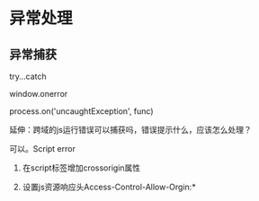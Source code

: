 # 异常处理

## 异常捕获

try…catch

window.onerror

process.on('uncaughtException', func)

延伸：跨域的js运行错误可以捕获吗，错误提示什么，应该怎么处理？

可以。Script error

1. 在script标签增加crossorigin属性

2. 设置js资源响应头Access-Control-Allow-Orgin:*
